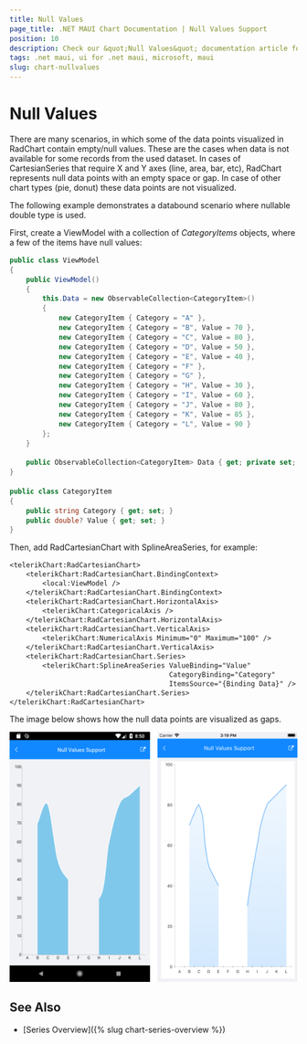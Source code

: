 ```yaml
---
title: Null Values
page_title: .NET MAUI Chart Documentation | Null Values Support
position: 10
description: Check our &quot;Null Values&quot; documentation article for Telerik Chart for .NET MAUI.
tags: .net maui, ui for .net maui, microsoft, maui
slug: chart-nullvalues
---
```


# Null Values

There are many scenarios, in which some of the data points visualized in RadChart contain empty/null values. These are the cases when data is not available for some records from the used dataset.
In cases of CartesianSeries that require X and Y axes (line, area, bar, etc), RadChart represents null data points with an empty space or gap. In case of other chart types (pie, donut) these data points are not visualized.
 
The following example demonstrates a databound scenario where nullable double type is used.

First, create a ViewModel with a collection of *CategoryItems* objects, where a few of the items have null values:

```C#
public class ViewModel
{
    public ViewModel()
    {
        this.Data = new ObservableCollection<CategoryItem>()
        {
            new CategoryItem { Category = "A" }, 
            new CategoryItem { Category = "B", Value = 70 },
            new CategoryItem { Category = "C", Value = 80 },
            new CategoryItem { Category = "D", Value = 50 },
            new CategoryItem { Category = "E", Value = 40 },
            new CategoryItem { Category = "F" },
            new CategoryItem { Category = "G" },
            new CategoryItem { Category = "H", Value = 30 },
            new CategoryItem { Category = "I", Value = 60 },
            new CategoryItem { Category = "J", Value = 80 },
            new CategoryItem { Category = "K", Value = 85 },
            new CategoryItem { Category = "L", Value = 90 }
        };
    }

    public ObservableCollection<CategoryItem> Data { get; private set; }
}

public class CategoryItem
{
    public string Category { get; set; }
    public double? Value { get; set; }
}
```
Then, add RadCartesianChart with SplineAreaSeries, for example:

```XAML
<telerikChart:RadCartesianChart>
    <telerikChart:RadCartesianChart.BindingContext>
        <local:ViewModel />
    </telerikChart:RadCartesianChart.BindingContext>
    <telerikChart:RadCartesianChart.HorizontalAxis>
        <telerikChart:CategoricalAxis />
    </telerikChart:RadCartesianChart.HorizontalAxis>
    <telerikChart:RadCartesianChart.VerticalAxis>
        <telerikChart:NumericalAxis Minimum="0" Maximum="100" />
    </telerikChart:RadCartesianChart.VerticalAxis>
    <telerikChart:RadCartesianChart.Series>
        <telerikChart:SplineAreaSeries ValueBinding="Value"
                                       CategoryBinding="Category"
                                       ItemsSource="{Binding Data}" />
    </telerikChart:RadCartesianChart.Series>
</telerikChart:RadCartesianChart>
```

The image below shows how the null data points are visualized as gaps.

![RadCartesianChart NullValues](images/chart-nullvalues.png)

## See Also

- [Series Overview]({% slug chart-series-overview %})
